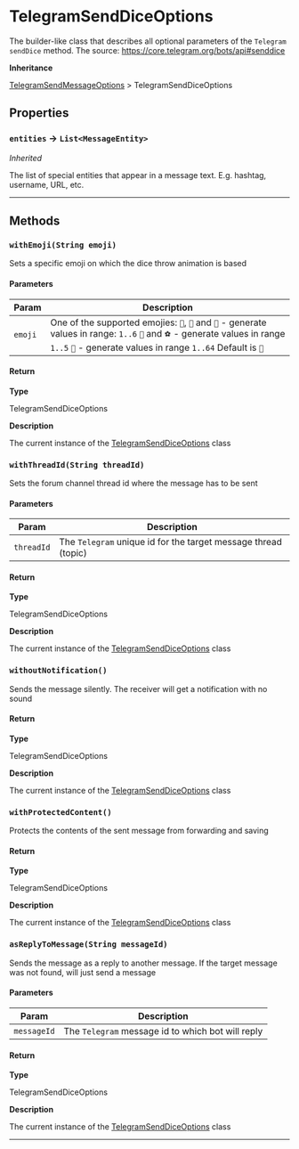 # TelegramSendDiceOptions

The builder-like class that describes all optional parameters of the `Telegram` `sendDice` method. The source: https://core.telegram.org/bots/api#senddice

**Inheritance**

[TelegramSendMessageOptions](/types/Classes/TelegramSendMessageOptions.md)
&gt;
TelegramSendDiceOptions

## Properties

### `entities` → `List<MessageEntity>`

_Inherited_

The list of special entities that appear in a message text. E.g. hashtag, username, URL, etc.

---

## Methods

### `withEmoji(String emoji)`

Sets a specific emoji on which the dice throw animation is based

#### Parameters

| Param   | Description                                                                                                                                                                                  |
| ------- | -------------------------------------------------------------------------------------------------------------------------------------------------------------------------------------------- |
| `emoji` | One of the supported emojies: `🎲`, `🎯` and `🎳` - generate values in range: `1..6` `🏀` and `⚽` - generate values in range `1..5` `🎰` - generate values in range `1..64` Default is `🎲` |

#### Return

**Type**

TelegramSendDiceOptions

**Description**

The current instance of the [TelegramSendDiceOptions](/types/Classes/TelegramSendDiceOptions.md) class

### `withThreadId(String threadId)`

Sets the forum channel thread id where the message has to be sent

#### Parameters

| Param      | Description                                                    |
| ---------- | -------------------------------------------------------------- |
| `threadId` | The `Telegram` unique id for the target message thread (topic) |

#### Return

**Type**

TelegramSendDiceOptions

**Description**

The current instance of the [TelegramSendDiceOptions](/types/Classes/TelegramSendDiceOptions.md) class

### `withoutNotification()`

Sends the message silently. The receiver will get a notification with no sound

#### Return

**Type**

TelegramSendDiceOptions

**Description**

The current instance of the [TelegramSendDiceOptions](/types/Classes/TelegramSendDiceOptions.md) class

### `withProtectedContent()`

Protects the contents of the sent message from forwarding and saving

#### Return

**Type**

TelegramSendDiceOptions

**Description**

The current instance of the [TelegramSendDiceOptions](/types/Classes/TelegramSendDiceOptions.md) class

### `asReplyToMessage(String messageId)`

Sends the message as a reply to another message. If the target message was not found, will just send a message

#### Parameters

| Param       | Description                                       |
| ----------- | ------------------------------------------------- |
| `messageId` | The `Telegram` message id to which bot will reply |

#### Return

**Type**

TelegramSendDiceOptions

**Description**

The current instance of the [TelegramSendDiceOptions](/types/Classes/TelegramSendDiceOptions.md) class

---
